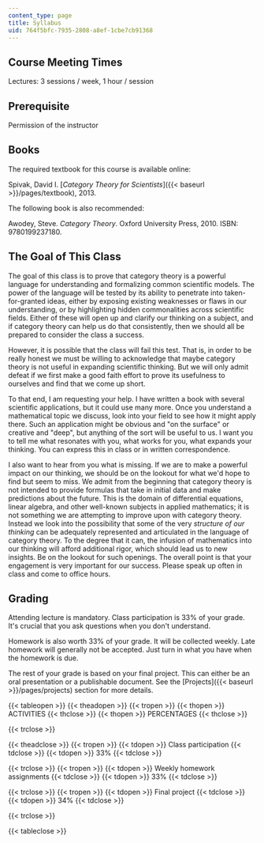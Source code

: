 ```yaml
---
content_type: page
title: Syllabus
uid: 764f5bfc-7935-2808-a8ef-1cbe7cb91368
---
```


Course Meeting Times
--------------------

Lectures: 3 sessions / week, 1 hour / session

Prerequisite
------------

Permission of the instructor

Books
-----

The required textbook for this course is available online:

Spivak, David I. [_Category Theory for Scientists_]({{< baseurl >}}/pages/textbook), 2013.

The following book is also recommended:

Awodey, Steve. _Category Theory_. Oxford University Press, 2010. ISBN: 9780199237180.

The Goal of This Class
----------------------

The goal of this class is to prove that category theory is a powerful language for understanding and formalizing common scientific models. The power of the language will be tested by its ability to penetrate into taken-for-granted ideas, either by exposing existing weaknesses or flaws in our understanding, or by highlighting hidden commonalities across scientific fields. Either of these will open up and clarify our thinking on a subject, and if category theory can help us do that consistently, then we should all be prepared to consider the class a success.

However, it is possible that the class will fail this test. That is, in order to be really honest we must be willing to acknowledge that maybe category theory is not useful in expanding scientific thinking. But we will only admit defeat if we first make a good faith effort to prove its usefulness to ourselves and find that we come up short.

To that end, I am requesting your help. I have written a book with several scientific applications, but it could use many more. Once you understand a mathematical topic we discuss, look into your field to see how it might apply there. Such an application might be obvious and "on the surface" or creative and "deep", but anything of the sort will be useful to us. I want you to tell me what resonates with you, what works for you, what expands your thinking. You can express this in class or in written correspondence.

I also want to hear from you what is missing. If we are to make a powerful impact on our thinking, we should be on the lookout for what we'd hope to find but seem to miss. We admit from the beginning that category theory is not intended to provide formulas that take in initial data and make predictions about the future. This is the domain of differential equations, linear algebra, and other well-known subjects in applied mathematics; it is not something we are attempting to improve upon with category theory. Instead we look into the possibility that some of the very _structure of our thinking_ can be adequately represented and articulated in the language of category theory. To the degree that it can, the infusion of mathematics into our thinking will afford additional rigor, which should lead us to new insights. Be on the lookout for such openings. The overall point is that your engagement is very important for our success. Please speak up often in class and come to office hours.

Grading
-------

Attending lecture is mandatory. Class participation is 33% of your grade. It's crucial that you ask questions when you don't understand.

Homework is also worth 33% of your grade. It will be collected weekly. Late homework will generally not be accepted. Just turn in what you have when the homework is due.

The rest of your grade is based on your final project. This can either be an oral presentation or a publishable document. See the [Projects]({{< baseurl >}}/pages/projects) section for more details.

{{< tableopen >}}
{{< theadopen >}}
{{< tropen >}}
{{< thopen >}}
ACTIVITIES
{{< thclose >}}
{{< thopen >}}
PERCENTAGES
{{< thclose >}}

{{< trclose >}}

{{< theadclose >}}
{{< tropen >}}
{{< tdopen >}}
Class participation
{{< tdclose >}}
{{< tdopen >}}
33%
{{< tdclose >}}

{{< trclose >}}
{{< tropen >}}
{{< tdopen >}}
Weekly homework assignments
{{< tdclose >}}
{{< tdopen >}}
33%
{{< tdclose >}}

{{< trclose >}}
{{< tropen >}}
{{< tdopen >}}
Final project
{{< tdclose >}}
{{< tdopen >}}
34%
{{< tdclose >}}

{{< trclose >}}

{{< tableclose >}}